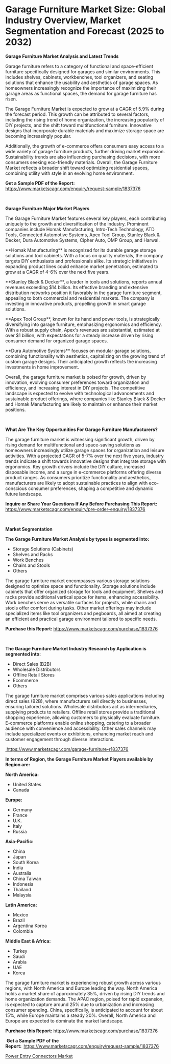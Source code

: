 <p><h1>Garage Furniture Market Size: Global Industry Overview, Market Segmentation and Forecast (2025 to 2032)</h1></p><p><strong>Garage Furniture Market Analysis and Latest Trends</strong></p>
<p><p>Garage furniture refers to a category of functional and space-efficient furniture specifically designed for garages and similar environments. This includes shelves, cabinets, workbenches, tool organizers, and seating solutions that enhance the usability and aesthetics of garage spaces. As homeowners increasingly recognize the importance of maximizing their garage areas as functional spaces, the demand for garage furniture has risen.</p><p>The Garage Furniture Market is expected to grow at a CAGR of 5.9% during the forecast period. This growth can be attributed to several factors, including the rising trend of home organization, the increasing popularity of DIY projects, and the shift toward multifunctional furniture. Innovative designs that incorporate durable materials and maximize storage space are becoming increasingly popular. </p><p>Additionally, the growth of e-commerce offers consumers easy access to a wide variety of garage furniture products, further driving market expansion. Sustainability trends are also influencing purchasing decisions, with more consumers seeking eco-friendly materials. Overall, the Garage Furniture Market reflects a broader shift toward optimizing residential spaces, combining utility with style in an evolving home environment.</p></p>
<p><strong>Get a Sample PDF of the Report:&nbsp;</strong> <a href="https://www.marketscagr.com/enquiry/request-sample/1837376?utm_campaign=2138&utm_medium=2&utm_source=Github&utm_content=ia&utm_term=08022025&utm_id=garage-furniture">https://www.marketscagr.com/enquiry/request-sample/1837376</a></p>
<p>&nbsp;</p>
<p><strong>Garage Furniture Major Market Players</strong></p>
<p><p>The Garage Furniture Market features several key players, each contributing uniquely to the growth and diversification of the industry. Prominent companies include Homak Manufacturing, Intro-Tech Technology, ATD Tools, Connected Automotive Systems, Apex Tool Group, Stanley Black & Decker, Dura Automotive Systems, Cipher Auto, OMP Group, and Harwal.</p><p>**Homak Manufacturing** is recognized for its durable garage storage solutions and tool cabinets. With a focus on quality materials, the company targets DIY enthusiasts and professionals alike. Its strategic initiatives in expanding product lines could enhance market penetration, estimated to grow at a CAGR of 4-6% over the next five years.</p><p>**Stanley Black & Decker**, a leader in tools and solutions, reports annual revenues exceeding $14 billion. Its effective branding and extensive distribution networks position it favorably in the garage furniture segment, appealing to both commercial and residential markets. The company is investing in innovative products, propelling growth in smart garage solutions.</p><p>**Apex Tool Group**, known for its hand and power tools, is strategically diversifying into garage furniture, emphasizing ergonomics and efficiency. With a robust supply chain, Apex's revenues are substantial, estimated at over $1 billion, with expectations for a steady increase driven by rising consumer demand for organized garage spaces.</p><p>**Dura Automotive Systems** focuses on modular garage solutions, combining functionality with aesthetics, capitalizing on the growing trend of custom garage designs. Their anticipated growth reflects the increasing investments in home improvement.</p><p>Overall, the garage furniture market is poised for growth, driven by innovation, evolving consumer preferences toward organization and efficiency, and increasing interest in DIY projects. The competitive landscape is expected to evolve with technological advancements and sustainable product offerings, where companies like Stanley Black & Decker and Homak Manufacturing are likely to maintain or enhance their market positions.</p></p>
<p>&nbsp;</p>
<p><strong>What Are The Key Opportunities For Garage Furniture Manufacturers?</strong></p>
<p><p>The garage furniture market is witnessing significant growth, driven by rising demand for multifunctional and space-saving solutions as homeowners increasingly utilize garage spaces for organization and leisure activities. With a projected CAGR of 5-7% over the next five years, industry trends indicate a shift towards innovative designs that integrate storage with ergonomics. Key growth drivers include the DIY culture, increased disposable income, and a surge in e-commerce platforms offering diverse product ranges. As consumers prioritize functionality and aesthetics, manufacturers are likely to adopt sustainable practices to align with eco-conscious consumer preferences, shaping a competitive and dynamic future landscape.</p></p>
<p><strong>Inquire or Share Your Questions If Any Before Purchasing This Report:</strong> <a href="https://www.marketscagr.com/enquiry/pre-order-enquiry/1837376?utm_campaign=2138&utm_medium=2&utm_source=Github&utm_content=ia&utm_term=08022025&utm_id=garage-furniture">https://www.marketscagr.com/enquiry/pre-order-enquiry/1837376</a></p>
<p>&nbsp;</p>
<p><strong>Market Segmentation</strong></p>
<p><strong>The Garage Furniture Market Analysis by types is segmented into:</strong></p>
<p><ul><li>Storage Solutions (Cabinets)</li><li>Shelves and Racks</li><li>Work Benches</li><li>Chairs and Stools</li><li>Others</li></ul></p>
<p><p>The garage furniture market encompasses various storage solutions designed to optimize space and functionality. Storage solutions include cabinets that offer organized storage for tools and equipment. Shelves and racks provide additional vertical space for items, enhancing accessibility. Work benches serve as versatile surfaces for projects, while chairs and stools offer comfort during tasks. Other market offerings may include specialized items like tool organizers and pegboards, all aimed at creating an efficient and practical garage environment tailored to specific needs.</p></p>
<p><strong>Purchase this Report:&nbsp;</strong><a href="https://www.marketscagr.com/purchase/1837376?utm_campaign=2138&utm_medium=2&utm_source=Github&utm_content=ia&utm_term=08022025&utm_id=garage-furniture">https://www.marketscagr.com/purchase/1837376</a></p>
<p>&nbsp;</p>
<p><strong>The Garage Furniture Market Industry Research by Application is segmented into:</strong></p>
<p><ul><li>Direct Sales (B2B)</li><li>Wholesale Distributors</li><li>Offline Retail Stores</li><li>Ecommerce</li><li>Others</li></ul></p>
<p><p>The garage furniture market comprises various sales applications including direct sales (B2B), where manufacturers sell directly to businesses, ensuring tailored solutions. Wholesale distributors act as intermediaries, supplying products to retailers. Offline retail stores provide a traditional shopping experience, allowing customers to physically evaluate furniture. E-commerce platforms enable online shopping, catering to a broader audience with convenience and accessibility. Other sales channels may include specialized events or exhibitions, enhancing market reach and customer engagement through diverse interactions.</p></p>
<p><a href="https://www.marketscagr.com/garage-furniture-r1837376?utm_campaign=2138&utm_medium=2&utm_source=Github&utm_content=ia&utm_term=08022025&utm_id=garage-furniture">&nbsp;https://www.marketscagr.com/garage-furniture-r1837376</a></p>
<p><strong>In terms of Region, the Garage Furniture Market Players available by Region are:</strong></p>
<p>
    <p> <strong> North America: </strong>
        <ul>
            <li>United States</li>
            <li>Canada</li>
        </ul>
        </p> 
    <p> <strong> Europe: </strong>
        <ul>
            <li>Germany</li>
            <li>France</li>
            <li>U.K.</li>
            <li>Italy</li>
            <li>Russia</li>
        </ul>
        </p> 
    <p> <strong> Asia-Pacific: </strong>
        <ul>
            <li>China</li>
            <li>Japan</li>
            <li>South Korea</li>
            <li>India</li>
            <li>Australia</li>
            <li>China Taiwan</li>
            <li>Indonesia</li>
            <li>Thailand</li>
            <li>Malaysia</li>
        </ul>
        </p> 
    <p> <strong> Latin America: </strong>
        <ul>
            <li>Mexico</li>
            <li>Brazil</li>
            <li>Argentina Korea</li>
            <li>Colombia</li>
        </ul>
        </p> 
    <p> <strong> Middle East & Africa: </strong>
        <ul>
            <li>Turkey</li>
            <li>Saudi</li>
            <li>Arabia</li>
            <li>UAE</li>
            <li>Korea</li>
        </ul>
    </p>
    </p>
<p><p>The garage furniture market is experiencing robust growth across various regions, with North America and Europe leading the way. North America holds a market share of approximately 35%, driven by rising DIY trends and home organization demands. The APAC region, poised for rapid expansion, is expected to capture around 25% due to urbanization and increasing consumer spending. China, specifically, is anticipated to account for about 15%, while Europe maintains a steady 20%. Overall, North America and Europe are expected to dominate the market landscape.</p></p>
<p><strong>Purchase this Report: </strong><a href="https://www.marketscagr.com/purchase/1837376?utm_campaign=2138&utm_medium=2&utm_source=Github&utm_content=ia&utm_term=08022025&utm_id=garage-furniture">https://www.marketscagr.com/purchase/1837376</a></p>
<p>&nbsp;<strong>Get a Sample PDF of the Report:&nbsp;&nbsp;</strong><a href="https://www.marketscagr.com/enquiry/request-sample/1837376?utm_campaign=2138&utm_medium=2&utm_source=Github&utm_content=ia&utm_term=08022025&utm_id=garage-furniture">https://www.marketscagr.com/enquiry/request-sample/1837376</a></p>
<p><strong></strong></p>
<p><p><a href="https://github.com/joannesouthgate/Market-Research-Report-List-5/blob/main/power-entry-connectors-market.md?utm_campaign=2138&utm_medium=2&utm_source=Github&utm_content=ia&utm_term=08022025&utm_id=garage-furniture">Power Entry Connectors Market</a></p></p>